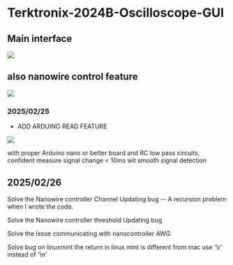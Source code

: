 # Terktronix-2024B-Oscilloscope-GUI

## Main interface
![](https://lskypro.bin-lian.me/i/2025/02/25/67bd45b0a5978.jpg)


## also nanowire control feature

![](https://lskypro.bin-lian.me/i/2025/02/25/67bd460a7eea6.jpg)

### 2025/02/25
- ADD ARDUINO READ FEATURE

![](https://lskypro.bin-lian.me/i/2025/02/25/67bd6268d8b14.png)


with proper Arduino nano or better board and RC low pass circuits, confident measure signal change < 10ms wit smooth signal detection

## 2025/02/26

Solve the Nanowire controller Channel Updating bug -- A recursion problem when I wrote the code.

Solve the Nanowire controller threshold Updating bug

Solve the issue communicating with nanocontroller AWG


Solve bug on linuxmint the return in linux mint is different from mac use '\r' instead of '\n'